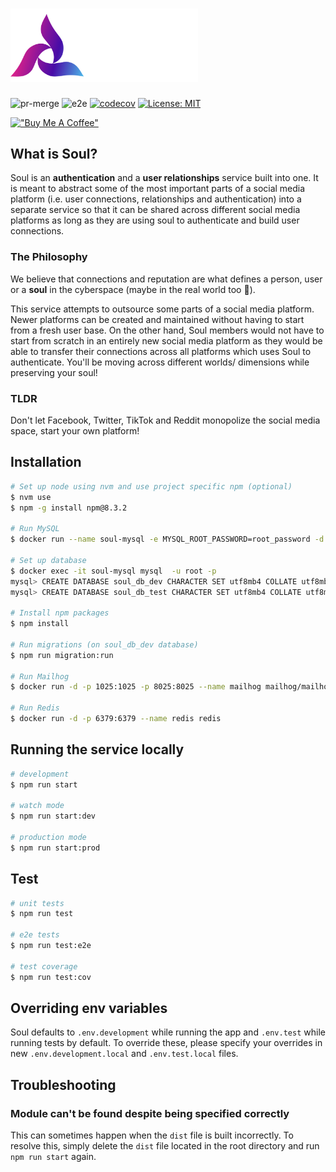 # <img src="resources/logo-with-word.png" width="300px" />

![pr-merge](https://github.com/soul-project/soul/actions/workflows/pr-merge.yml/badge.svg)
![e2e](https://github.com/soul-project/soul/actions/workflows/e2e.yml/badge.svg)
[![codecov](https://codecov.io/gh/soul-project/soul/branch/main/graph/badge.svg?token=GKWK7V5837)](https://codecov.io/gh/soul-project/soul)
[![License: MIT](https://img.shields.io/badge/License-MIT-yellow.svg)](https://opensource.org/licenses/MIT)

[!["Buy Me A Coffee"](https://www.buymeacoffee.com/assets/img/custom_images/orange_img.png)](https://www.buymeacoffee.com/lws803)

## What is Soul?

Soul is an **authentication** and a **user relationships** service built into one. It is meant to abstract some of the most important parts
of a social media platform (i.e. user connections, relationships and authentication) into a separate service so that it can be shared
across different social media platforms as long as they are using soul to authenticate and build user connections.

### The Philosophy

We believe that connections and reputation are what defines a person, user or a **soul** in the cyberspace (maybe in the real world too 🤔).

This service attempts to outsource some parts of a social media platform. Newer platforms can be created and maintained without having to start from a fresh
user base. On the other hand, Soul members would not have to start from scratch in an entirely new social media platform as they would be able to
transfer their connections across all platforms which uses Soul to authenticate. You'll be moving across different worlds/ dimensions while preserving your
soul!

### TLDR

Don't let Facebook, Twitter, TikTok and Reddit monopolize the social media space,
start your own platform!

## Installation

```bash
# Set up node using nvm and use project specific npm (optional)
$ nvm use
$ npm -g install npm@8.3.2

# Run MySQL
$ docker run --name soul-mysql -e MYSQL_ROOT_PASSWORD=root_password -d -p 3306:3306 mysql:latest

# Set up database
$ docker exec -it soul-mysql mysql  -u root -p
mysql> CREATE DATABASE soul_db_dev CHARACTER SET utf8mb4 COLLATE utf8mb4_bin;
mysql> CREATE DATABASE soul_db_test CHARACTER SET utf8mb4 COLLATE utf8mb4_bin;

# Install npm packages
$ npm install

# Run migrations (on soul_db_dev database)
$ npm run migration:run

# Run Mailhog
$ docker run -d -p 1025:1025 -p 8025:8025 --name mailhog mailhog/mailhog

# Run Redis
$ docker run -d -p 6379:6379 --name redis redis
```

## Running the service locally

```bash
# development
$ npm run start

# watch mode
$ npm run start:dev

# production mode
$ npm run start:prod
```

## Test

```bash
# unit tests
$ npm run test

# e2e tests
$ npm run test:e2e

# test coverage
$ npm run test:cov
```

## Overriding env variables

Soul defaults to `.env.development` while running the app and `.env.test`
while running tests by default. To override these, please specify your overrides in
new `.env.development.local` and `.env.test.local` files.

## Troubleshooting

### Module can't be found despite being specified correctly

This can sometimes happen when the `dist` file is built incorrectly. To resolve this, simply delete
the `dist` file located in the root directory and run `npm run start` again.
